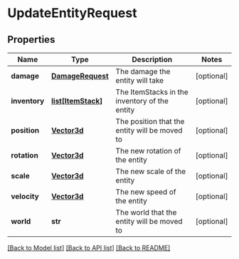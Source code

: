 # UpdateEntityRequest

## Properties
Name | Type | Description | Notes
------------ | ------------- | ------------- | -------------
**damage** | [**DamageRequest**](DamageRequest.md) | The damage the entity will take | [optional] 
**inventory** | [**list[ItemStack]**](ItemStack.md) | The ItemStacks in the inventory of the entity | [optional] 
**position** | [**Vector3d**](Vector3d.md) | The position that the entity will be moved to | [optional] 
**rotation** | [**Vector3d**](Vector3d.md) | The new rotation of the entity | [optional] 
**scale** | [**Vector3d**](Vector3d.md) | The new scale of the entity | [optional] 
**velocity** | [**Vector3d**](Vector3d.md) | The new speed of the entity | [optional] 
**world** | **str** | The world that the entity will be moved to | [optional] 

[[Back to Model list]](../README.md#documentation-for-models) [[Back to API list]](../README.md#documentation-for-api-endpoints) [[Back to README]](../README.md)


